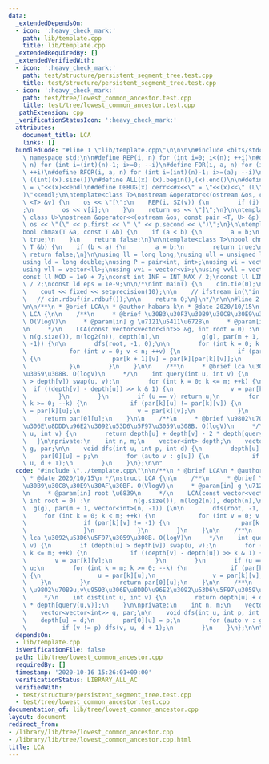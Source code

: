 ```yaml
---
data:
  _extendedDependsOn:
  - icon: ':heavy_check_mark:'
    path: lib/template.cpp
    title: lib/template.cpp
  _extendedRequiredBy: []
  _extendedVerifiedWith:
  - icon: ':heavy_check_mark:'
    path: test/structure/persistent_segment_tree.test.cpp
    title: test/structure/persistent_segment_tree.test.cpp
  - icon: ':heavy_check_mark:'
    path: test/tree/lowest_common_ancestor.test.cpp
    title: test/tree/lowest_common_ancestor.test.cpp
  _pathExtension: cpp
  _verificationStatusIcon: ':heavy_check_mark:'
  attributes:
    document_title: LCA
    links: []
  bundledCode: "#line 1 \"lib/template.cpp\"\n\n\n\n#include <bits/stdc++.h>\n\nusing\
    \ namespace std;\n\n#define REP(i, n) for (int i=0; i<(n); ++i)\n#define RREP(i,\
    \ n) for (int i=(int)(n)-1; i>=0; --i)\n#define FOR(i, a, n) for (int i=(a); i<(n);\
    \ ++i)\n#define RFOR(i, a, n) for (int i=(int)(n)-1; i>=(a); --i)\n\n#define SZ(x)\
    \ ((int)(x).size())\n#define ALL(x) (x).begin(),(x).end()\n\n#define DUMP(x) cerr<<#x<<\"\
    \ = \"<<(x)<<endl\n#define DEBUG(x) cerr<<#x<<\" = \"<<(x)<<\" (L\"<<__LINE__<<\"\
    )\"<<endl;\n\ntemplate<class T>\nostream &operator<<(ostream &os, const vector\
    \ <T> &v) {\n    os << \"[\";\n    REP(i, SZ(v)) {\n        if (i) os << \", \"\
    ;\n        os << v[i];\n    }\n    return os << \"]\";\n}\n\ntemplate<class T,\
    \ class U>\nostream &operator<<(ostream &os, const pair <T, U> &p) {\n    return\
    \ os << \"(\" << p.first << \" \" << p.second << \")\";\n}\n\ntemplate<class T>\n\
    bool chmax(T &a, const T &b) {\n    if (a < b) {\n        a = b;\n        return\
    \ true;\n    }\n    return false;\n}\n\ntemplate<class T>\nbool chmin(T &a, const\
    \ T &b) {\n    if (b < a) {\n        a = b;\n        return true;\n    }\n   \
    \ return false;\n}\n\nusing ll = long long;\nusing ull = unsigned long long;\n\
    using ld = long double;\nusing P = pair<int, int>;\nusing vi = vector<int>;\n\
    using vll = vector<ll>;\nusing vvi = vector<vi>;\nusing vvll = vector<vll>;\n\n\
    const ll MOD = 1e9 + 7;\nconst int INF = INT_MAX / 2;\nconst ll LINF = LLONG_MAX\
    \ / 2;\nconst ld eps = 1e-9;\n\n/*\nint main() {\n    cin.tie(0);\n    ios::sync_with_stdio(false);\n\
    \    cout << fixed << setprecision(10);\n\n    // ifstream in(\"in.txt\");\n \
    \   // cin.rdbuf(in.rdbuf());\n\n    return 0;\n}\n*/\n\n\n#line 2 \"lib/tree/lowest_common_ancestor.cpp\"\
    \n\n/**\n * @brief LCA\n * @author habara-k\n * @date 2020/10/15\n */\nstruct\
    \ LCA {\n\n    /**\n     * @brief \u30B3\u30F3\u30B9\u30C8\u30E9\u30AF\u30BF.\
    \ O(VlogV)\n     * @param[in] g \u7121\u5411\u6728\n     * @param[in] root \u6839\
    \n     */\n    LCA(const vector<vector<int>> &g, int root = 0) :\n           \
    \ n(g.size()), m(log2(n)), depth(n),\n            g(g), par(m + 1, vector<int>(n,\
    \ -1)) {\n\n        dfs(root, -1, 0);\n\n        for (int k = 0; k < m; ++k) {\n\
    \            for (int v = 0; v < n; ++v) {\n                if (par[k][v] != -1)\
    \ {\n                    par[k + 1][v] = par[k][par[k][v]];\n                }\n\
    \            }\n        }\n    }\n\n    /**\n     * @brief lca \u3092\u53D6\u5F97\
    \u3059\u308B. O(logV)\n     */\n    int query(int u, int v) {\n        if (depth[u]\
    \ > depth[v]) swap(u, v);\n        for (int k = 0; k <= m; ++k) {\n          \
    \  if ((depth[v] - depth[u]) >> k & 1) {\n                v = par[k][v];\n   \
    \         }\n        }\n        if (u == v) return u;\n        for (int k = m;\
    \ k >= 0; --k) {\n            if (par[k][u] != par[k][v]) {\n                u\
    \ = par[k][u];\n                v = par[k][v];\n            }\n        }\n   \
    \     return par[0][u];\n    }\n\n    /**\n     * @brief \u9802\u70B9u,v\u9593\
    \u306E\u8DDD\u96E2\u3092\u53D6\u5F97\u3059\u308B. O(logV)\n     */\n    int dist(int\
    \ u, int v) {\n        return depth[u] + depth[v] - 2 * depth[query(u,v)];\n \
    \   }\n\nprivate:\n    int n, m;\n    vector<int> depth;\n    vector<vector<int>>\
    \ g, par;\n\n    void dfs(int u, int p, int d) {\n        depth[u] = d;\n    \
    \    par[0][u] = p;\n        for (auto v : g[u]) {\n            if (v != p) dfs(v,\
    \ u, d + 1);\n        }\n    }\n};\n\n"
  code: "#include \"../template.cpp\"\n\n/**\n * @brief LCA\n * @author habara-k\n\
    \ * @date 2020/10/15\n */\nstruct LCA {\n\n    /**\n     * @brief \u30B3\u30F3\
    \u30B9\u30C8\u30E9\u30AF\u30BF. O(VlogV)\n     * @param[in] g \u7121\u5411\u6728\
    \n     * @param[in] root \u6839\n     */\n    LCA(const vector<vector<int>> &g,\
    \ int root = 0) :\n            n(g.size()), m(log2(n)), depth(n),\n          \
    \  g(g), par(m + 1, vector<int>(n, -1)) {\n\n        dfs(root, -1, 0);\n\n   \
    \     for (int k = 0; k < m; ++k) {\n            for (int v = 0; v < n; ++v) {\n\
    \                if (par[k][v] != -1) {\n                    par[k + 1][v] = par[k][par[k][v]];\n\
    \                }\n            }\n        }\n    }\n\n    /**\n     * @brief\
    \ lca \u3092\u53D6\u5F97\u3059\u308B. O(logV)\n     */\n    int query(int u, int\
    \ v) {\n        if (depth[u] > depth[v]) swap(u, v);\n        for (int k = 0;\
    \ k <= m; ++k) {\n            if ((depth[v] - depth[u]) >> k & 1) {\n        \
    \        v = par[k][v];\n            }\n        }\n        if (u == v) return\
    \ u;\n        for (int k = m; k >= 0; --k) {\n            if (par[k][u] != par[k][v])\
    \ {\n                u = par[k][u];\n                v = par[k][v];\n        \
    \    }\n        }\n        return par[0][u];\n    }\n\n    /**\n     * @brief\
    \ \u9802\u70B9u,v\u9593\u306E\u8DDD\u96E2\u3092\u53D6\u5F97\u3059\u308B. O(logV)\n\
    \     */\n    int dist(int u, int v) {\n        return depth[u] + depth[v] - 2\
    \ * depth[query(u,v)];\n    }\n\nprivate:\n    int n, m;\n    vector<int> depth;\n\
    \    vector<vector<int>> g, par;\n\n    void dfs(int u, int p, int d) {\n    \
    \    depth[u] = d;\n        par[0][u] = p;\n        for (auto v : g[u]) {\n  \
    \          if (v != p) dfs(v, u, d + 1);\n        }\n    }\n};\n\n"
  dependsOn:
  - lib/template.cpp
  isVerificationFile: false
  path: lib/tree/lowest_common_ancestor.cpp
  requiredBy: []
  timestamp: '2020-10-16 15:26:01+09:00'
  verificationStatus: LIBRARY_ALL_AC
  verifiedWith:
  - test/structure/persistent_segment_tree.test.cpp
  - test/tree/lowest_common_ancestor.test.cpp
documentation_of: lib/tree/lowest_common_ancestor.cpp
layout: document
redirect_from:
- /library/lib/tree/lowest_common_ancestor.cpp
- /library/lib/tree/lowest_common_ancestor.cpp.html
title: LCA
---
```

